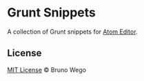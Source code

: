 # Grunt Snippets

A collection of Grunt snippets for [Atom Editor](https://atom.io/).

## License

[MIT License](http://brunowego.mit-license.org/) © Bruno Wego
